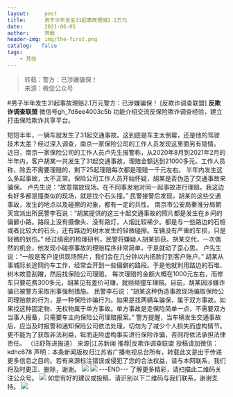 ```yaml
---
layout:     post
title:      男子半年发生31起事故理赔2.1万元
date:       2021-06-05
author:     转载
header-img: img/the-first.png
catalog:   false
tags:
    - 其他
---
```


<blockquote><p>转载：警方：已涉嫌骗保！<br>
来源：微信公众号</p></blockquote>

#男子半年发生31起事故理赔2.1万元警方：已涉嫌骗保！
[反欺诈调查联盟]
**反欺诈调查联盟**
微信号gh_7d6ee4003c5b
功能介绍交流反保险欺诈调查经验，建立打击保险欺诈共享平台。

短短半年，一辆车就发生了31起交通事故。这到底是车主太倒霉，还是他的驾驶技术太差？经过深入调查，南京一家保险公司的工作人员发现这里面另有隐情。
近日，南京一家保险公司的工作人员卢先生报警称，从2020年8月到2021年2月的半年内，客户胡某一共发生了31起交通事故，理赔金额达到21000多元。工作人员称，除去不需要理赔的，剩下25起理赔每次都是理赔一千元左右。
半年内发生这么多起事故，太不正常。保险公司工作人员开始怀疑，胡某是否伪造了交通事故来骗保。
卢先生说：“故意摆放现场。在不同事发地对同一起事故进行理赔。我这边有好多都是撞类似的现场，就是找个石头撞。”
民警接警后发现，胡某的这些交通事故，发生的地点以及碰擦的对象，都有一定的共性。
南京市公安局秦淮分局朝天宫派出所民警李石说：“胡某提供的这三十起交通事故的照片都是发生在乡间的偏僻小路。路段上没有摄像头、没有路灯，人烟比较稀少。都是与一些路边的石桩或者比较大的石头，还有路边的树木发生的轻微碰擦。车辆没有严重的车损，只是轻微的划伤。”
经过缜密的梳理研判，民警将嫌疑人胡某抓获。胡某交代，一次偶然的机会，他发现小碰擦事故的理赔程序非常简单，于是就动了歪心思。
卢先生说：“一般是客户提供现场照片，我们会在几分钟以内把款打到客户账户。”
胡某从事城际长途网约车工作，经常会开到一些偏僻的路段。于是他就利用路边的石堆、树木故意刮蹭，然后找保险公司理赔。
每次理赔的金额大概在1000元左右，而修车只要花费300多元，胡某见有差价可赚，就频频撞车理赔。目前，胡某因涉嫌诈骗已被警方采取刑事强制措施。
民警李石说：“胡某这种伪造事故现场骗取保险公司理赔款的行为，是一种保险诈骗行为。如果是找两辆车骗保，属于双方事故。如果找这种固定物、无权物属于单方事故。单方事故是走保险简单一点，不需要双方当事人报备，只需要车主向保险公司理赔报案。”
警方提醒，当车辆发生交通事故后，应当及时报警和通知保险公司依法处理，切勿为了减少个人损失而虚构情节。更不能为了获取非法利益，铤而走险虚构事实进行保险诈骗，否则将依法承担法律责任。
（汪舒陈进报道）
来源|江苏新闻
推荐|反欺诈调查联盟
投稿请加微信：kdhc678
声明：本条新闻版权归江苏省广播电视总台所有，转载此文是出于传递更多信息之目的。若有来源标注错误或侵犯了您的合法权益，请与本网联系，我们将及时更正、删除，谢谢。
![]({{site.baseurl}}/postimg/L6usUGPiatBSs5Yxdp5NU9dpdqWanE7Mq7XpTo0mwlia1gia9NNFGTRYKdpVvrK2KgpAPictg52F8U9sicXI1jQ1dzA.jpeg)
![]({{site.baseurl}}/postimg/L6usUGPiatBRHiaTnBLKdskSP3wYDcZtJf2f60h3UdpFM6GSwK7CCH2tbN5oylMEt626eF9adsGd1vhInpcsALqA.png)
\---END---
了解更多精彩，请扫描此二维码关注公众号。
![]({{site.baseurl}}/postimg/L6usUGPiatBSs5Yxdp5NU9dpdqWanE7MqCqBlT3XLvPJX3Gf5uyzzsibZ3VPBdLY8ianrrF0435iblVibnnsnhQtsrA.png)
如您有好的建议或投稿，请识别以下二维码与我们联系，谢谢支持。
![]({{site.baseurl}}/postimg/L6usUGPiatBQwdLyMGicT8wxqfiaCa6ZGVwvw532Y5ibzI310laL8joGkjZx1Ua78ibU6yfZQiagUmZCIvzrumMBoiaYg.jpeg)

